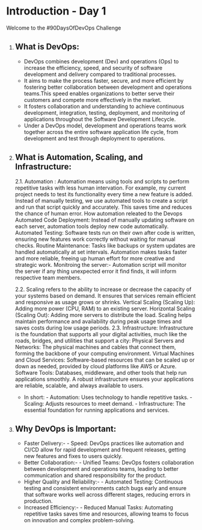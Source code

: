 # Introduction - Day 1

Welcome to the #90DaysOfDevOps Challenge 

1. ## What is DevOps:
   - DevOps combines development (Dev) and operations (Ops) to increase the efficiency, speed, and security of software development and delivery compared to traditional processes.
   - It aims to make the process faster, secure, and more efficient by fostering better collaboration between development and operations teams.This speed enables organizations to better serve their customers and compete more effectively in the market.
   - It fosters collaboration and understanding to achieve continuous development, integration, testing, deployment, and monitoring of applications throughout the Software Development Lifecycle.
   - Under a DevOps model, development and operations teams work together across the entire software application life cycle, from development and test through deployment to operations.

2. ## What is Automation, Scaling, and Infrastructure:
    2.1. Automation : Automation means using tools and scripts to perform repetitive tasks with less human intervation. For example, my current project needs to test its functionality every time a new feature is added. Instead of manually testing, we use automated tools to create a script and run that script quickly and accurately. This saves time and reduces the chance of human error.
            How automation releated to the Devops
                Automated Code Deployment: Instead of manually updating software on each server, automation tools deploy new code automatically.
                Automated Testing: Software tests run on their own after code is written, ensuring new features work correctly without waiting for manual checks.
                Routine Maintenance: Tasks like backups or system updates are handled automatically at set intervals. Automation makes tasks faster and more reliable, freeing up human effort for 
                                    more creative and strategic work.
                Monitroing the server:- Automation script will monitor the server if any thing unexpected error it find finds, it will inform respective team members.

    2.2. Scaling refers to the ability to increase or decrease the capacity of your systems based on demand. It ensures that services remain efficient and responsive as usage grows or shrinks.
                Vertical Scaling (Scaling Up): Adding more power (CPU, RAM) to an existing server.
                Horizontal Scaling (Scaling Out): Adding more servers to distribute the load. Scaling helps maintain performance and availability during peak usage times and saves costs 
                                                  during low usage periods.
    2.3. Infrastructure:
            Infrastructure is the foundation that supports all your digital activities, much like the roads, bridges, and utilities that support a city:
            Physical Servers and Networks: The physical machines and cables that connect them, forming the backbone of your computing environment.
            Virtual Machines and Cloud Services: Software-based resources that can be scaled up or down as needed, provided by cloud platforms like AWS or Azure.
            Software Tools: Databases, middleware, and other tools that help run applications smoothly. A robust infrastructure ensures your applications are reliable, scalable, and always available to users.
    - In short:
            - Automation: Uses technology to handle repetitive tasks.
            - Scaling: Adjusts resources to meet demand.
            - Infrastructure: The essential foundation for running applications and services.
3. ## Why DevOps is Important:
    - Faster Delivery:-
            - Speed: DevOps practices like automation and CI/CD allow for rapid development and frequent releases, getting new features and fixes to users quickly.
    - Better Collaboration:-
            - Unified Teams: DevOps fosters collaboration between development and operations teams, leading to better communication and shared responsibility for the product.
    - Higher Quality and Reliability:-
            - Automated Testing: Continuous testing and consistent environments catch bugs early and ensure that software works well across different stages, reducing errors in production.
    - Increased Efficiency:-
            - Reduced Manual Tasks: Automating repetitive tasks saves time and resources, allowing teams to focus on innovation and complex problem-solving.
       



